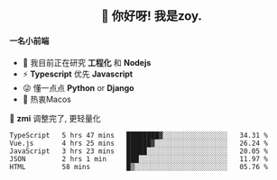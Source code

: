 <h2 align="center">👋 你好呀! 我是zoy.</h2>

#### 一名小前端

- 🌱 我目前正在研究 **工程化** 和 **Nodejs**
- ⚡ **Typescript** 优先 **Javascript**
- 😜 懂一点点 **Python** or **Django**
- 🚀 热衷Macos

🌟 **zmi** 调整完了, 更轻量化




<!--
**l-zoy/l-zoy** is a ✨ _special_ ✨ repository because its `README.md` (this file) appears on your GitHub profile.

Here are some ideas to get you started:

- 🔭 I’m currently working on ...
- 🌱 I’m currently learning ...
- 👯 I’m looking to collaborate on ...
- 🤔 I’m looking for help with ...
- 💬 Ask me about ...
- 📫 How to reach me: ...
- 😄 Pronouns: ...
- ⚡ Fun fact: ...
-->

<!--START_SECTION:waka-->
```text
TypeScript   5 hrs 47 mins   ████████▓░░░░░░░░░░░░░░░░   34.31 % 
Vue.js       4 hrs 25 mins   ██████▓░░░░░░░░░░░░░░░░░░   26.24 % 
JavaScript   3 hrs 23 mins   █████░░░░░░░░░░░░░░░░░░░░   20.05 % 
JSON         2 hrs 1 min     ███░░░░░░░░░░░░░░░░░░░░░░   11.97 % 
HTML         58 mins         █▒░░░░░░░░░░░░░░░░░░░░░░░   05.76 % 
```
<!--END_SECTION:waka-->
